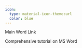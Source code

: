 ```yaml
---
icon:
  type: material-icon-theme:url
  color: blue
---
```

Main Word Link

Comprehensive tutorial on MS Word

